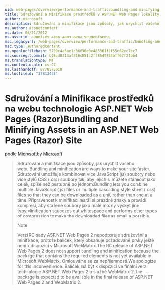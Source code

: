 ```yaml
---
uid: web-pages/overview/performance-and-traffic/bundling-and-minifying-assets-in-an-aspnet-web-pages-razor-site
title: Sdružování a Minifikace prostředků v ASP.NET Web Pages lokality (Razor) | Dokumentace Microsoftu
author: microsoft
description: Sdružování a minifikace jsou způsoby, jak urychlit vašeho webu. Sdružování umožňuje zkombinujete několik souborů JavaScriptu (.js) nebo více stylů CSS (...)
ms.author: aspnetcontent
ms.date: 06/21/2012
ms.assetid: 8906f1e9-4b66-4a03-8e8a-9e9debf8ed91
msc.legacyurl: /web-pages/overview/performance-and-traffic/bundling-and-minifying-assets-in-an-aspnet-web-pages-razor-site
msc.type: authoredcontent
ms.openlocfilehash: 5799c4a3ae1c36636e0e485361f0f55e62ec7ec7
ms.sourcegitcommit: b28cd0313af316c051c2ff8549865bff67f2fbb4
ms.translationtype: MT
ms.contentlocale: cs-CZ
ms.lasthandoff: 07/05/2018
ms.locfileid: "37813436"
---
```

<a name="bundling-and-minifying-assets-in-an-aspnet-web-pages-razor-site"></a><span data-ttu-id="6e04a-104">Sdružování a Minifikace prostředků na webu technologie ASP.NET Web Pages (Razor)</span><span class="sxs-lookup"><span data-stu-id="6e04a-104">Bundling and Minifying Assets in an ASP.NET Web Pages (Razor) Site</span></span>
====================
<span data-ttu-id="6e04a-105">podle [Microsoft](https://github.com/microsoft)</span><span class="sxs-lookup"><span data-stu-id="6e04a-105">by [Microsoft](https://github.com/microsoft)</span></span>

> <span data-ttu-id="6e04a-106">Sdružování a minifikace jsou způsoby, jak urychlit vašeho webu.</span><span class="sxs-lookup"><span data-stu-id="6e04a-106">Bundling and minification are ways to make your site faster.</span></span> <span data-ttu-id="6e04a-107">Sdružování umožňuje kombinovat více JavaScript (*js*) soubory nebo více stylů CSS (*.css*) soubory tak, aby jejich si můžete stáhnout jako celek, spíše než postupně po jednom.</span><span class="sxs-lookup"><span data-stu-id="6e04a-107">Bundling lets you combine multiple JavaScript (*.js*) files or multiple cascading style sheet (*.css*) files so that they can be downloaded as a unit, rather than one at a time.</span></span> <span data-ttu-id="6e04a-108">Připravenost k minifikaci marží si prázdné znaky a provádí kompresi, aby stažené soubory jako malé možný výskyt jiné typy.</span><span class="sxs-lookup"><span data-stu-id="6e04a-108">Minification squeezes out whitespace and performs other types of compression to make the downloaded files as small a possible.</span></span>
> 
> > [!NOTE]
> > <span data-ttu-id="6e04a-109">Verzi RC sady ASP.NET Web Pages 2 nepodporuje sdružování a minifikace, protože balíček, který obsahuje požadované prvky ještě není k dispozici v Microsoft WebMatrix.</span><span class="sxs-lookup"><span data-stu-id="6e04a-109">The RC release of ASP.NET Web Pages 2 does not support bundling and minification because the package that contains the required elements is not yet available in Microsoft WebMatrix.</span></span> <span data-ttu-id="6e04a-110">Omlouváme se za nepříjemnosti.</span><span class="sxs-lookup"><span data-stu-id="6e04a-110">We apologize for this inconvenience.</span></span> <span data-ttu-id="6e04a-111">Balíček má být k dispozici ve finální verzi technologie ASP.NET Web Pages 2 a službě WebMatrix 2.</span><span class="sxs-lookup"><span data-stu-id="6e04a-111">The package is expected to be available in the final release of ASP.NET Web Pages 2 and WebMatrix 2.</span></span>
